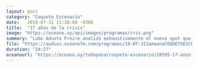 ```yaml
---
layout: post
category: "Coqueto Escenario"
date:   2019-07-31 11:30:00 -0300
title:  "17 años de la crisis"
image: "https://oceano.uy/api/images/programas/cris.png"
summary: "Lubo Adusto Freire analizó exhaustivamente el nuevo spot que recuerda los 17 años de la crisis del 2002. Además, compartió la conmovedora historia del perro más inteligente del mundo y de la pobre señora escocesa que tiene orgasmos cuando va por Garibaldi."
file: "https://audios.oceanofm.com/programas/19-07-312amaanaCOQUETOESCENARIO.mp3"
duration: "24:27"
oceanourl: "https://oceano.uy/todopasa/coqueto-escenario/18595-17-anos-de-la-crisis"
---
```

  
